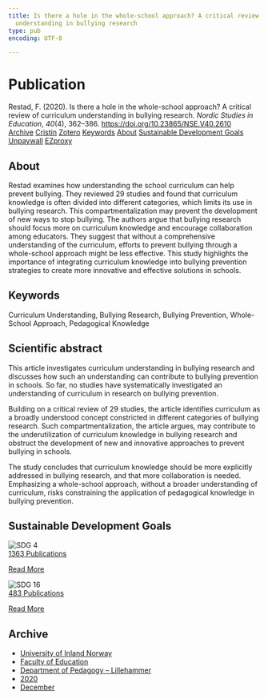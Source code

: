 ```yaml
---
title: Is there a hole in the whole-school approach? A critical review of curriculum
  understanding in bullying research
type: pub
encoding: UTF-8

---
```

<h1>Publication</h1>
<article id="csl-bib-container-3X4IVKGJ" class="csl-bib-container">
  <div class="csl-bib-body"> <div class="csl-entry">Restad, F. (2020). Is there a hole in the whole-school approach? A critical review of curriculum understanding in bullying research. <i>Nordic Studies in Education</i>, <i>40</i>(4), 362–386. <a href="https://doi.org/10.23865/NSE.V40.2610">https://doi.org/10.23865/NSE.V40.2610</a></div> </div>
  <div class="csl-bib-buttons">
    <a href="#taxonomy-article-3X4IVKGJ" alt="archive" class="csl-bib-button">Archive</a>
    <a href="https://app.cristin.no/results/show.jsf?id=1857961" alt="Cristin" class="csl-bib-button">Cristin</a>
    <a href="http://zotero.org/groups/5881554/items/3X4IVKGJ" alt="Zotero" class="csl-bib-button">Zotero</a>
    <a href="#keywords-article-3X4IVKGJ" alt="keywords" class="csl-bib-button">Keywords</a>
    <a href="#about-article-3X4IVKGJ" alt="about_pub" class="csl-bib-button">About</a>
    <a href="#sdg-article-3X4IVKGJ" alt="sdg" class="csl-bib-button">Sustainable Development Goals</a>
    <a href="https://noredstudies.org/index.php/nse/article/download/2610/4519" alt="Unpaywall" class="csl-bib-button">Unpaywall</a>
    <a href="https://noredstudies.org/index.php/nse/article/download/2610/4519" alt="EZproxy" class="csl-bib-button">EZproxy</a>
  </div>
  <div id="csl-bib-meta-container-3X4IVKGJ"></div>
</article>
<div id="csl-bib-meta-3X4IVKGJ" class="csl-bib-meta">
  <article id="about-article-3X4IVKGJ" class="about_pub-article">
    <h1>About</h1>
    Restad examines how understanding the school curriculum can help prevent bullying. They reviewed 29 studies and found that curriculum knowledge is often divided into different categories, which limits its use in bullying research. This compartmentalization may prevent the development of new ways to stop bullying. The authors argue that bullying research should focus more on curriculum knowledge and encourage collaboration among educators. They suggest that without a comprehensive understanding of the curriculum, efforts to prevent bullying through a whole-school approach might be less effective. This study highlights the importance of integrating curriculum knowledge into bullying prevention strategies to create more innovative and effective solutions in schools.
  </article>
  <article id="keywords-article-3X4IVKGJ" class="keywords-article">
    <h1>Keywords</h1>
    Curriculum Understanding, Bullying Research, Bullying Prevention, Whole-School Approach, Pedagogical Knowledge
  </article>
  <article id="abstract-article-3X4IVKGJ" class="abstract-article">
    <h1>Scientific abstract</h1>
    This article investigates curriculum understanding in bullying research and discusses how such an understanding can contribute to bullying prevention in schools. So far, no studies have systematically investigated an understanding of curriculum in research on bullying prevention. 
 
Building on a critical review of 29 studies, the article identifies curriculum as a broadly understood concept constricted in different categories of bullying research. Such compartmentalization, the article argues, may contribute to the underutilization of curriculum knowledge in bullying research and obstruct the development of new and innovative approaches to prevent bullying in schools. 
 
The study concludes that curriculum knowledge should be more explicitly addressed in bullying research, and that more collaboration is needed. Emphasizing a whole-school approach, without a broader understanding of curriculum, risks constraining the application of pedagogical knowledge in bullying prevention.
  </article>
  <article id="sdg-article-3X4IVKGJ" class="sdg-article">
    <h1>Sustainable Development Goals</h1>
    <div class="sdg-container"><div id="sdg4" class="sdg">
        <img src="{{< params subfolder >}}images/sdg/sdg04_en.png" class="image" alt="SDG 4">
        <div class="sdg-overlay">
          <a href="{{< params subfolder >}}en/archive/?sdg=4#archive" class="sdg-publication-count"><span>1363</span> Publications</a>
          <p><a href="https://sdgs.un.org/goals/goal4" class="sdg-read-more">Read More</a></p>
        </div>
      </div> <div id="sdg16" class="sdg">
        <img src="{{< params subfolder >}}images/sdg/sdg16_en.png" class="image" alt="SDG 16">
        <div class="sdg-overlay">
          <a href="{{< params subfolder >}}en/archive/?sdg=16#archive" class="sdg-publication-count"><span>483</span> Publications</a>
          <p><a href="https://sdgs.un.org/goals/goal16" class="sdg-read-more">Read More</a></p>
        </div>
      </div></div>
  </article>
  <article id="taxonomy-article-3X4IVKGJ" class="taxonomy-article">
    <h1>Archive</h1>
    <ul>
      <li><a href="{{< params subfolder >}}en/archive/?key=3DCRN523">University of Inland Norway</a></li>
      <li><a href="{{< params subfolder >}}en/archive/?key=WYNZA47F">Faculty of Education</a></li>
      <li><a href="{{< params subfolder >}}en/archive/?key=L8MA547R">Department of Pedagogy – Lillehammer</a></li>
      <li><a href="{{< params subfolder >}}en/archive/?key=Z2K3X9AT">2020</a></li>
      <li><a href="{{< params subfolder >}}en/archive/?key=M5AS9K7C">December</a></li>
    </ul>
  </article>
</div>
